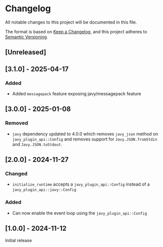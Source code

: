 # Changelog

All notable changes to this project will be documented in this file.

The format is based on [Keep a Changelog](https://keepachangelog.com/en/1.0.0/),
and this project adheres to [Semantic
Versioning](https://semver.org/spec/v2.0.0.html).

## [Unreleased]

## [3.1.0] - 2025-04-17

### Added

- Added `messagepack` feature exposing javy/messagepack feature

## [3.0.0] - 2025-01-08

### Removed

- `javy` dependency updated to 4.0.0 which removes `javy_json` method on
  `javy_plugin_api::Config` and removes support for `Javy.JSON.fromStdin` and
  `Javy.JSON.toStdout`.

## [2.0.0] - 2024-11-27

### Changed

- `initialize_runtime` accepts a `javy_plugin_api::Config` instead of a
  `javy_plugin_api::javy::Config`

### Added

- Can now enable the event loop using the `javy_plugin_api::Config`

## [1.0.0] - 2024-11-12

Initial release

